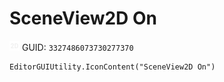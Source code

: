 # SceneView2D On
![](/img/SceneView2D%20On.png)
GUID: `3327486073730277370`
```
EditorGUIUtility.IconContent("SceneView2D On")
```
